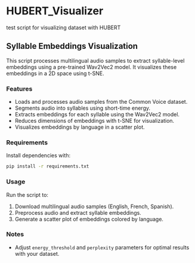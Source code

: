 # HUBERT_Visualizer
test script for visualizing dataset with HUBERT

## Syllable Embeddings Visualization

This script processes multilingual audio samples to extract syllable-level embeddings using a pre-trained Wav2Vec2 model. It visualizes these embeddings in a 2D space using t-SNE.

### Features
- Loads and processes audio samples from the Common Voice dataset.
- Segments audio into syllables using short-time energy.
- Extracts embeddings for each syllable using the Wav2Vec2 model.
- Reduces dimensions of embeddings with t-SNE for visualization.
- Visualizes embeddings by language in a scatter plot.

### Requirements
Install dependencies with:
```bash
pip install -r requirements.txt
```

### Usage
Run the script to:
1. Download multilingual audio samples (English, French, Spanish).
2. Preprocess audio and extract syllable embeddings.
3. Generate a scatter plot of embeddings colored by language.

### Notes
- Adjust `energy_threshold` and `perplexity` parameters for optimal results with your dataset.
